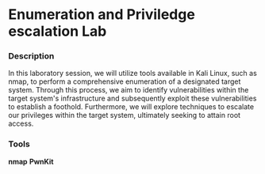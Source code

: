# Enumeration and Priviledge escalation Lab

<p>
  <h3>Description</h3>
In this laboratory session, we will utilize tools available in Kali Linux, such as nmap, to perform a comprehensive enumeration of a designated target system. Through this process, we aim to identify vulnerabilities within the target system's infrastructure and subsequently exploit these vulnerabilities to establish a foothold. Furthermore, we will explore techniques to escalate our privileges within the target system, ultimately seeking to attain root access.

<p>
  <h3>Tools</h3>

<b>nmap</b>
<b>PwnKit</b>
